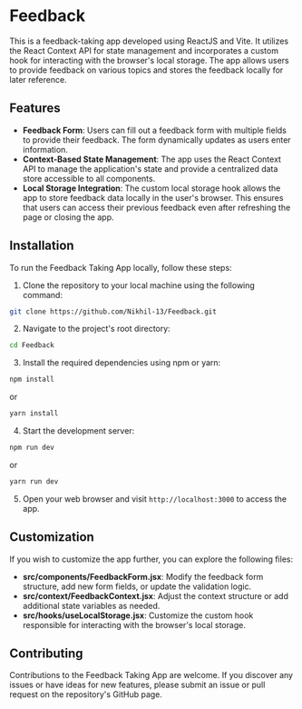# Feedback

This is a feedback-taking app developed using ReactJS and Vite. It utilizes the React Context API for state management and incorporates a custom hook for interacting with the browser's local storage. The app allows users to provide feedback on various topics and stores the feedback locally for later reference.

## Features

- **Feedback Form**: Users can fill out a feedback form with multiple fields to provide their feedback. The form dynamically updates as users enter information.
- **Context-Based State Management**: The app uses the React Context API to manage the application's state and provide a centralized data store accessible to all components.
- **Local Storage Integration**: The custom local storage hook allows the app to store feedback data locally in the user's browser. This ensures that users can access their previous feedback even after refreshing the page or closing the app.

## Installation

To run the Feedback Taking App locally, follow these steps:

1. Clone the repository to your local machine using the following command:

```bash
git clone https://github.com/Nikhil-13/Feedback.git
```

2. Navigate to the project's root directory:

```bash
cd Feedback
```

3. Install the required dependencies using npm or yarn:

```bash
npm install
```

or

```bash
yarn install
```

4. Start the development server:

```bash
npm run dev
```

or

```bash
yarn run dev
```

5. Open your web browser and visit `http://localhost:3000` to access the app.

## Customization

If you wish to customize the app further, you can explore the following files:

- **src/components/FeedbackForm.jsx**: Modify the feedback form structure, add new form fields, or update the validation logic.
- **src/context/FeedbackContext.jsx**: Adjust the context structure or add additional state variables as needed.
- **src/hooks/useLocalStorage.jsx**: Customize the custom hook responsible for interacting with the browser's local storage.

## Contributing

Contributions to the Feedback Taking App are welcome. If you discover any issues or have ideas for new features, please submit an issue or pull request on the repository's GitHub page.
